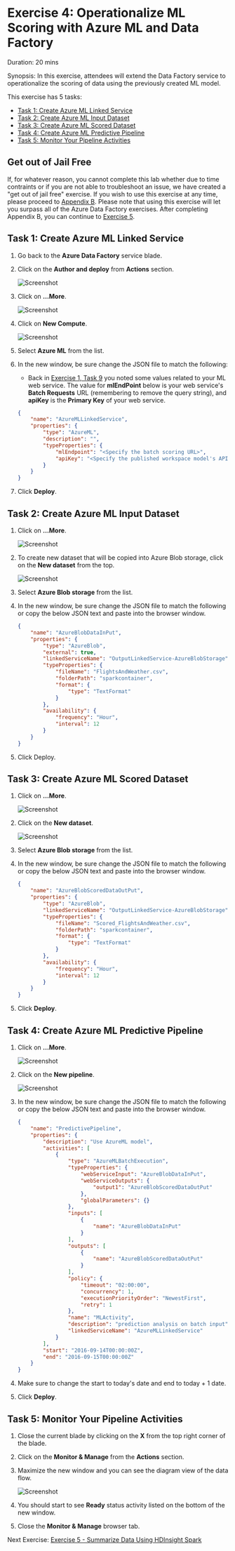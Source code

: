 # Exercise 4: Operationalize ML Scoring with Azure ML and Data Factory

Duration: 20 mins

Synopsis: In this exercise, attendees will extend the Data Factory service to operationalize the scoring of data using the previously created ML model.

This exercise has 5 tasks:

* [Task 1: Create Azure ML Linked Service](#task-1-create-azure-ml-linked-service)
* [Task 2: Create Azure ML Input Dataset](#task-2-create-azure-ml-input-dataset)
* [Task 3: Create Azure ML Scored Dataset](#task-3-create-azure-ml-scored-dataset)
* [Task 4: Create Azure ML Predictive Pipeline](#task-4-create-azure-ml-predictive-pipeline)
* [Task 5: Monitor Your Pipeline Activities](#task-5-monitor-your-pipeline-activities)

## Get out of Jail Free

If, for whatever reason, you cannot complete this lab whether due to time contraints or if you are not able to troubleshoot an issue, we have created a "get out of jail free" exercise. If you wish to use this exercise at any time, please proceed to [Appendix B](10_Appendix_B_-_Alternative_to_Data_Factory_Exercises.md). Please note that using this exercise will let you surpass all of the Azure Data Factory exercises. After completing Appendix B, you can continue to [Exercise 5](05_Exercise_5_-_Summarize_Data_Using_HDInsight_Spark.md).

## Task 1: Create Azure ML Linked Service

1. Go back to the **Azure Data Factory** service blade.
2. Click on the **Author and deploy** from **Actions** section.

    ![Screenshot](images/create_azure_ml_linked_service_0.png)
1. Click on **…More**.

    ![Screenshot](images/create_azure_ml_linked_service_1.png)
1. Click on **New Compute**.

    ![Screenshot](images/create_azure_ml_linked_service_2.png)
1. Select **Azure ML** from the list.
2. In the new window, be sure change the JSON file to match the following:
    * Back in [Exercise 1, Task 9](01_Exercise_1_-_Building_a_Machine_Learning_Model.md#task-9-deploy-web-service-and-note-api-information) you noted some values related to your ML web service. The value for **mlEndPoint**  below is your web service's **Batch Requests** URL (remembering to remove the query string), and **apiKey** is the **Primary Key** of your web service.

    ```json
    {
        "name": "AzureMLLinkedService",
        "properties": {
            "type": "AzureML",
            "description": "",
            "typeProperties": {
                "mlEndpoint": "<Specify the batch scoring URL>",
                "apiKey": "<Specify the published workspace model's API key>"
            }
        }
    }
    ```
1. Click **Deploy**.

## Task 2: Create Azure ML Input Dataset

1. Click on **…More**.

    ![Screenshot](images/create_azure_ml_input_dataset_0.png)
1. To create new dataset that will be copied into Azure Blob storage, click on the **New dataset** from the top.

   ![Screenshot](images/create_azure_ml_input_dataset_1.png)
1. Select **Azure Blob storage** from the list.
2. In the new window, be sure change the JSON file to match the following or copy the below JSON text and paste into the browser window.

    ```json
    {
        "name": "AzureBlobDataInPut",
        "properties": {
            "type": "AzureBlob",
            "external": true,
            "linkedServiceName": "OutputLinkedService-AzureBlobStorage",
            "typeProperties": {
                "fileName": "FlightsAndWeather.csv",
                "folderPath": "sparkcontainer",
                "format": {
                    "type": "TextFormat"
                }
            },
            "availability": {
                "frequency": "Hour",
                "interval": 12
            }
        }
    }
    ```
1. Click Deploy.

## Task 3: Create Azure ML Scored Dataset

1. Click on **…More**.

    ![Screenshot](images/create_azure_ml_scored_dataset_0.png)
1. Click on the **New dataset**.

    ![Screenshot](images/create_azure_ml_scored_dataset_1.png)
1. Select **Azure Blob storage** from the list.
2. In the new window, be sure change the JSON file to match the following or copy the below JSON text and paste into the browser window.

    ```json
    {
        "name": "AzureBlobScoredDataOutPut",
        "properties": {
            "type": "AzureBlob",
            "linkedServiceName": "OutputLinkedService-AzureBlobStorage",
            "typeProperties": {
                "fileName": "Scored_FlightsAndWeather.csv",
                "folderPath": "sparkcontainer",
                "format": {
                    "type": "TextFormat"
                }
            },
            "availability": {
                "frequency": "Hour",
                "interval": 12
            }
        }
    }
    ```
1. Click **Deploy**.

## Task 4: Create Azure ML Predictive Pipeline

1. Click on **…More**.

    ![Screenshot](images/create_azure_ml_predictive_pipeline_0.png)
1. Click on the **New pipeline**.

    ![Screenshot](images/create_azure_ml_predictive_pipeline_1.png)
1. In the new window, be sure change the JSON file to match the following or copy the below JSON text and paste into the browser window.

    ```json
    {
        "name": "PredictivePipeline",
        "properties": {
            "description": "Use AzureML model",
            "activities": [
                {
                    "type": "AzureMLBatchExecution",
                    "typeProperties": {
                        "webServiceInput": "AzureBlobDataInPut",
                        "webServiceOutputs": {
                            "output1": "AzureBlobScoredDataOutPut"
                        },
                        "globalParameters": {}
                    },
                    "inputs": [
                        {
                            "name": "AzureBlobDataInPut"
                        }
                    ],
                    "outputs": [
                        {
                            "name": "AzureBlobScoredDataOutPut"
                        }
                    ],
                    "policy": {
                        "timeout": "02:00:00",
                        "concurrency": 1,
                        "executionPriorityOrder": "NewestFirst",
                        "retry": 1
                    },
                    "name": "MLActivity",
                    "description": "prediction analysis on batch input",
                    "linkedServiceName": "AzureMLLinkedService"
                }
            ],
            "start": "2016-09-14T00:00:00Z",
            "end": "2016-09-15T00:00:00Z"
        }
    }
    ```
1. Make sure to change the start to today's date and end to today + 1 date.
2. Click **Deploy**.

## Task 5: Monitor Your Pipeline Activities

1. Close the current blade by clicking on the **X** from the top right corner of the blade.
2. Click on the **Monitor &amp; Manage** from the **Actions** section.
3. Maximize the new window and you can see the diagram view of the data flow.

    ![Screenshot](images/monitor_your_pipeline_activities_0.png)
1. You should start to see **Ready** status activity listed on the bottom of the new window.
2. Close the **Monitor &amp; Manage** browser tab.

Next Exercise: [Exercise 5 - Summarize Data Using HDInsight Spark](05_Exercise_5_-_Summarize_Data_Using_HDInsight_Spark.md)
